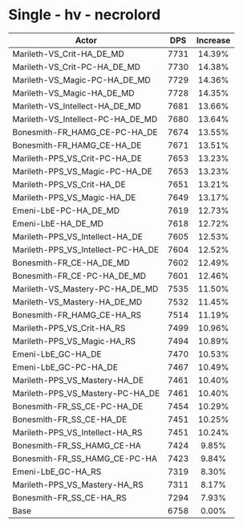 # Single - hv - necrolord
| Actor | DPS | Increase |
|---|:---:|:---:|
|Marileth-VS_Crit-HA_DE_MD|7731|14.39%|
|Marileth-VS_Crit-PC-HA_DE_MD|7730|14.38%|
|Marileth-VS_Magic-PC-HA_DE_MD|7729|14.36%|
|Marileth-VS_Magic-HA_DE_MD|7728|14.35%|
|Marileth-VS_Intellect-HA_DE_MD|7681|13.66%|
|Marileth-VS_Intellect-PC-HA_DE_MD|7680|13.64%|
|Bonesmith-FR_HAMG_CE-PC-HA_DE|7674|13.55%|
|Bonesmith-FR_HAMG_CE-HA_DE|7671|13.51%|
|Marileth-PPS_VS_Crit-PC-HA_DE|7653|13.23%|
|Marileth-PPS_VS_Magic-PC-HA_DE|7653|13.23%|
|Marileth-PPS_VS_Crit-HA_DE|7651|13.21%|
|Marileth-PPS_VS_Magic-HA_DE|7649|13.17%|
|Emeni-LbE-PC-HA_DE_MD|7619|12.73%|
|Emeni-LbE-HA_DE_MD|7618|12.72%|
|Marileth-PPS_VS_Intellect-HA_DE|7605|12.53%|
|Marileth-PPS_VS_Intellect-PC-HA_DE|7604|12.52%|
|Bonesmith-FR_CE-HA_DE_MD|7602|12.49%|
|Bonesmith-FR_CE-PC-HA_DE_MD|7601|12.46%|
|Marileth-VS_Mastery-PC-HA_DE_MD|7535|11.50%|
|Marileth-VS_Mastery-HA_DE_MD|7532|11.45%|
|Bonesmith-FR_HAMG_CE-HA_RS|7514|11.19%|
|Marileth-PPS_VS_Crit-HA_RS|7499|10.96%|
|Marileth-PPS_VS_Magic-HA_RS|7494|10.89%|
|Emeni-LbE_GC-HA_DE|7470|10.53%|
|Emeni-LbE_GC-PC-HA_DE|7467|10.49%|
|Marileth-PPS_VS_Mastery-HA_DE|7461|10.40%|
|Marileth-PPS_VS_Mastery-PC-HA_DE|7461|10.40%|
|Bonesmith-FR_SS_CE-PC-HA_DE|7454|10.29%|
|Bonesmith-FR_SS_CE-HA_DE|7451|10.25%|
|Marileth-PPS_VS_Intellect-HA_RS|7451|10.24%|
|Bonesmith-FR_SS_HAMG_CE-HA|7424|9.85%|
|Bonesmith-FR_SS_HAMG_CE-PC-HA|7423|9.84%|
|Emeni-LbE_GC-HA_RS|7319|8.30%|
|Marileth-PPS_VS_Mastery-HA_RS|7311|8.17%|
|Bonesmith-FR_SS_CE-HA_RS|7294|7.93%|
|Base|6758|0.00%|
